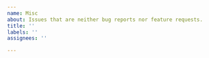 ```yaml
---
name: Misc
about: Issues that are neither bug reports nor feature requests.
title: ''
labels: ''
assignees: ''

---
```



